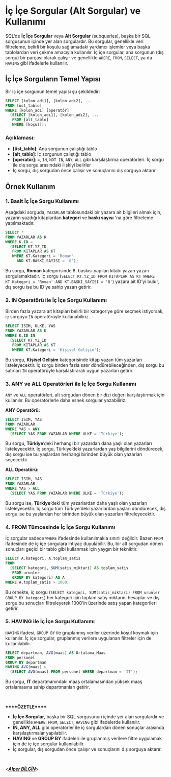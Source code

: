 # İç İçe Sorgular (Alt Sorgular) ve Kullanımı

SQL’de **İç İçe Sorgular** veya **Alt Sorgular** (subqueries), başka bir SQL sorgusunun içinde yer alan sorgulardır. Bu sorgular, genellikle veri filtreleme, belirli bir koşulu sağlamadaki yardımcı işlemler veya başka tablolardan veri çekme amacıyla kullanılır. İç içe sorgular, ana sorgunun (dış sorgu) bir parçası olarak çalışır ve genellikle `WHERE`, `FROM`, `SELECT`, ya da `HAVING` gibi ifadelerle kullanılır.

## İç İçe Sorguların Temel Yapısı

Bir iç içe sorgunun temel yapısı şu şekildedir:

```sql
SELECT [kolon_adı1], [kolon_adı2], ...
FROM [üst_tablo]
WHERE [kolon_adı] [operatör]
  (SELECT [kolon_adı1], [kolon_adı2], ...
   FROM [alt_tablo]
   WHERE [koşul]);

```

### Açıklaması:

- **[üst_tablo]**: Ana sorgunun çalıştığı tablo
- **[alt_tablo]**: İç sorgunun çalıştığı tablo
- **[operatör]**: `=`, `IN`, `NOT IN`, `ANY`, `ALL` gibi karşılaştırma operatörleri. İç sorgu ile dış sorgu arasındaki ilişkiyi belirler
- İç sorgu, dış sorgudan önce çalışır ve sonuçlarını dış sorguya aktarır.

## Örnek Kullanım

### 1. **Basit İç İçe Sorgu Kullanımı**

Aşağıdaki sorguda, `YAZARLAR` tablosundaki bir yazara ait bilgileri almak için, yazarın yazdığı kitaplardan **kategori** ve **baskı sayısı** 'na göre filtreleme yapılmaktadır.

```sql
SELECT *
FROM YAZARLAR AS K
WHERE K.ID =
  (SELECT KT.YZ_ID
   FROM KITAPLAR AS KT
   WHERE KT.Kategori = 'Roman'
     AND KT.BASKI_SAYISI = '8');

```

Bu sorgu, **Roman** kategorisinde 8. baskısı yapılan kitabı yazan yazarı sorgulamaktadır. İç sorgu (`SELECT KT.YZ_ID FROM KITAPLAR AS KT WHERE KT.Kategori = 'Roman' AND KT.BASKI_SAYISI = '8'`) yazara ait ID’yi bulur, dış sorgu ise bu ID’ye sahip yazarı getirir.

### 2. **IN Operatörü ile İç İçe Sorgu Kullanımı**

Birden fazla yazara ait kitapları belirli bir kategoriye göre seçmek istiyorsak, iç sorguyu `IN` operatörüyle kullanabiliriz.

```sql
SELECT ISIM, ULKE, YAS
FROM YAZARLAR AS K
WHERE K.ID IN
  (SELECT KT.YZ_ID
   FROM KITAPLAR AS KT
   WHERE KT.Kategori = 'Kişisel Gelişim');

```

Bu sorgu, **Kişisel Gelişim** kategorisinde kitap yazan tüm yazarları listeleyecektir. İç sorgu birden fazla satır döndürebileceğinden, dış sorgu bu satırları `IN` operatörüyle karşılaştırarak uygun yazarları getirir.

### 3. **ANY ve ALL Operatörleri ile İç İçe Sorgu Kullanımı**

`ANY` ve `ALL` operatörleri, alt sorgudan dönen bir dizi değeri karşılaştırmak için kullanılır. Bu operatörlerle daha esnek sorgular yazabiliriz.

**ANY Operatörü:**

```sql
SELECT ISIM, YAS
FROM YAZARLAR
WHERE YAS > ANY
  (SELECT YAS FROM YAZARLAR WHERE ULKE = 'Türkiye');

```

Bu sorgu, **Türkiye**’deki herhangi bir yazardan daha yaşlı olan yazarları listeleyecektir. İç sorgu, Türkiye’deki yazarlardan yaş bilgilerini döndürecek, dış sorgu ise bu yaşlardan herhangi birinden büyük olan yazarları seçecektir.

**ALL Operatörü:**

```sql
SELECT ISIM, YAS
FROM YAZARLAR
WHERE YAS > ALL
  (SELECT YAS FROM YAZARLAR WHERE ULKE = 'Türkiye');

```

Bu sorgu ise, **Türkiye**’deki tüm yazarlardan daha yaşlı olan yazarları listeleyecektir. İç sorgu tüm Türkiye'deki yazarlardan yaşları döndürecek, dış sorgu ise bu yaşlardan her birinden büyük olan yazarları filtreleyecektir.

### 4. **FROM Tümcesinde İç İçe Sorgu Kullanımı**

İç sorgular sadece `WHERE` ifadesinde kullanılmakla sınırlı değildir. Bazen `FROM` ifadesinde de iç içe sorgulara ihtiyaç duyulabilir. Bu, bir alt sorgudan dönen sonuçları geçici bir tablo gibi kullanmak için yaygın bir tekniktir.

```sql
SELECT A.kategori, A.toplam_satis
FROM
  (SELECT kategori, SUM(satis_miktari) AS toplam_satis
   FROM urunler
   GROUP BY kategori) AS A
WHERE A.toplam_satis > 1000;

```

Bu örnekte, iç sorgu (`SELECT kategori, SUM(satis_miktari) FROM urunler GROUP BY kategori`) her kategori için toplam satış miktarını hesaplar ve dış sorgu bu sonuçları filtreleyerek 1000'in üzerinde satış yapan kategorileri getirir.

### 5. **HAVING ile İç İçe Sorgu Kullanımı**

`HAVING` ifadesi, `GROUP BY` ile gruplanmış veriler üzerinde koşul koymak için kullanılır. İç içe sorgular, gruplanmış verilere uygulanan filtreler için de kullanılabilir.

```sql
SELECT departman, AVG(maas) AS Ortalama_Maas
FROM personel
GROUP BY departman
HAVING AVG(maas) >
  (SELECT AVG(maas) FROM personel WHERE departman = 'IT');

```

Bu sorgu, **IT** departmanındaki maaş ortalamasından yüksek maaş ortalamasına sahip departmanları getirir.

&nbsp;

**\*\*\*\***ÖZETLE\***\*\*\***

- **İç İçe Sorgular**, başka bir SQL sorgusunun içinde yer alan sorgulardır ve genellikle `WHERE`, `FROM`, `SELECT`, `HAVING` gibi ifadelerde kullanılır.
- **IN, ANY, ALL** gibi operatörler ile iç sorgulardan dönen sonuçlar arasında karşılaştırmalar yapılabilir.
- **HAVING** ve **GROUP BY** ifadeleri ile gruplanmış verilere filtre uygulamak için de iç içe sorgular kullanılabilir.
- İç sorgular, dış sorgudan önce çalışır ve sonuçlarını dış sorguya aktarır.
  &nbsp;

&nbsp;

<**_[Alper BİLGİN](https://github.com/DREAXS)_**>

